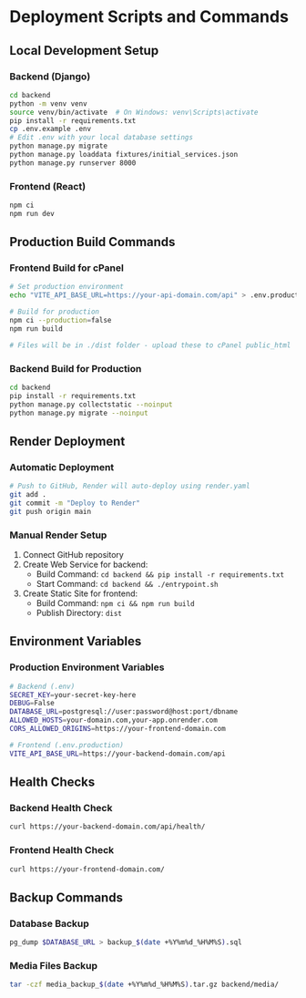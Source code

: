 # Deployment Scripts and Commands

## Local Development Setup

### Backend (Django)
```bash
cd backend
python -m venv venv
source venv/bin/activate  # On Windows: venv\Scripts\activate
pip install -r requirements.txt
cp .env.example .env
# Edit .env with your local database settings
python manage.py migrate
python manage.py loaddata fixtures/initial_services.json
python manage.py runserver 8000
```

### Frontend (React)
```bash
npm ci
npm run dev
```

## Production Build Commands

### Frontend Build for cPanel
```bash
# Set production environment
echo "VITE_API_BASE_URL=https://your-api-domain.com/api" > .env.production

# Build for production
npm ci --production=false
npm run build

# Files will be in ./dist folder - upload these to cPanel public_html
```

### Backend Build for Production
```bash
cd backend
pip install -r requirements.txt
python manage.py collectstatic --noinput
python manage.py migrate --noinput
```

## Render Deployment

### Automatic Deployment
```bash
# Push to GitHub, Render will auto-deploy using render.yaml
git add .
git commit -m "Deploy to Render"
git push origin main
```

### Manual Render Setup
1. Connect GitHub repository
2. Create Web Service for backend:
   - Build Command: `cd backend && pip install -r requirements.txt`
   - Start Command: `cd backend && ./entrypoint.sh`
3. Create Static Site for frontend:
   - Build Command: `npm ci && npm run build`
   - Publish Directory: `dist`

## Environment Variables

### Production Environment Variables
```bash
# Backend (.env)
SECRET_KEY=your-secret-key-here
DEBUG=False
DATABASE_URL=postgresql://user:password@host:port/dbname
ALLOWED_HOSTS=your-domain.com,your-app.onrender.com
CORS_ALLOWED_ORIGINS=https://your-frontend-domain.com

# Frontend (.env.production)
VITE_API_BASE_URL=https://your-backend-domain.com/api
```

## Health Checks

### Backend Health Check
```bash
curl https://your-backend-domain.com/api/health/
```

### Frontend Health Check
```bash
curl https://your-frontend-domain.com/
```

## Backup Commands

### Database Backup
```bash
pg_dump $DATABASE_URL > backup_$(date +%Y%m%d_%H%M%S).sql
```

### Media Files Backup
```bash
tar -czf media_backup_$(date +%Y%m%d_%H%M%S).tar.gz backend/media/
```